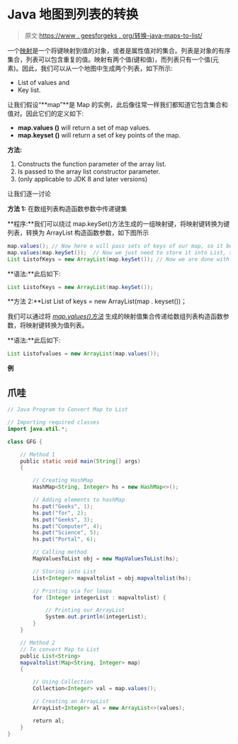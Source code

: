 # Java 地图到列表的转换

> 原文:[https://www . geesforgeks . org/转换-java-maps-to-list/](https://www.geeksforgeeks.org/conversion-of-java-maps-to-list/)

一个[映射](https://www.geeksforgeeks.org/map-interface-java-examples/)是一个将键映射到值的对象，或者是属性值对的集合。列表是对象的有序集合，列表可以包含重复的值。映射有两个值(键和值)，而列表只有一个值(元素)。因此，我们可以从一个地图中生成两个列表，如下所示:

*   List of values and
*   Key list.

让我们假设“**map”**是 Map 的实例，此后像往常一样我们都知道它包含集合和值对。因此它们的定义如下:

*   **map.values ()** will return a set of map values.
*   **map.keyset ()** will return a set of key points of the map.

**方法:**

1.  Constructs the function parameter of the array list.
2.  Is passed to the array list constructor parameter.
3.  (only applicable to JDK 8 and later versions)

让我们逐一讨论

**方法 1:** 在数组列表构造函数参数中传递键集

**程序:**我们可以绕过 map.keySet()方法生成的一组映射键，将映射键转换为键列表，转换为 ArrayList 构造函数参数，如下图所示

```java
map.values(); // Now here e will pass sets of keys of our map, so it becomes
map.values(map.keySet());  // Now we just need to store it into List, so creating object 
List ListofKeys = new ArrayList(map.keySet()); // Now we are done with conversion. 
```

**语法:**此后如下:

```java
List ListofKeys = new ArrayList(map.keySet());
```

**方法 2:**List List of keys = new ArrayList(map . keyset())；

我们可以通过将 [*map.values()方法*](https://www.geeksforgeeks.org/hashmap-values-method-in-java/) 生成的映射值集合传递给数组列表构造函数参数，将映射键转换为值列表。

**语法:**此后如下:

```java
List Listofvalues = new ArrayList(map.values());
```

**例**

## 爪哇

```java
// Java Program to Convert Map to List

// Importing required classes
import java.util.*;

class GFG {

    // Method 1
    public static void main(String[] args)
    {

        // Creating HashMap
        HashMap<String, Integer> hs = new HashMap<>();

        // Adding elements to hashMap
        hs.put("Geeks", 1);
        hs.put("for", 2);
        hs.put("Geeks", 3);
        hs.put("Computer", 4);
        hs.put("Science", 5);
        hs.put("Portal", 6);

        // Calling method
        MapValuesToList obj = new MapValuesToList(hs);

        // Storing into List
        List<Integer> mapvaltolist = obj.mapvaltolist(hs);

        // Printing via for loops
        for (Integer integerList : mapvaltolist) {

            // Printing our ArrayList
            System.out.println(integerList);
        }
    }

    // Method 2
    // To convert Map to List
    public List<String>
    mapvaltolist(Map<String, Integer> map)
    {

        // Using Collection
        Collection<Integer> val = map.values();

        // Creating an ArrayList
        ArrayList<Integer> al = new ArrayList<>(values);

        return al;
    }
}
```